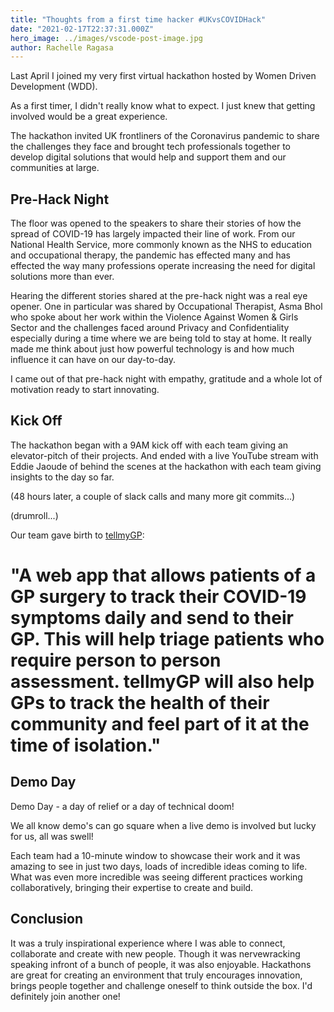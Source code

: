 ```yaml
---
title: "Thoughts from a first time hacker #UKvsCOVIDHack"
date: "2021-02-17T22:37:31.000Z"
hero_image: ../images/vscode-post-image.jpg
author: Rachelle Ragasa
---
```


Last April I joined my very first virtual hackathon hosted by Women Driven Development (WDD).

As a first timer, I didn't really know what to expect. I just knew that getting involved would be a great experience.

The hackathon invited UK frontliners of the Coronavirus pandemic to share the challenges they face and brought tech professionals together to develop digital solutions that would help and support them and our communities at large.

## Pre-Hack Night

The floor was opened to the speakers to share their stories of how the spread of COVID-19 has largely impacted their line of work. From our National Health Service, more commonly known as the NHS to education and occupational therapy, the pandemic has effected many and has effected the way many professions operate increasing the need for digital solutions more than ever.

Hearing the different stories shared at the pre-hack night was a real eye opener. One in particular was shared by Occupational Therapist, Asma Bhol who spoke about her work within the Violence Against Women & Girls Sector and the challenges faced around Privacy and Confidentiality especially during a time where we are being told to stay at home. It really made me think about just how powerful technology is and how much influence it can have on our day-to-day.

I came out of that pre-hack night with empathy, gratitude and a whole lot of motivation ready to start innovating.

## Kick Off

The hackathon began with a 9AM kick off with each team giving an elevator-pitch of their projects. And ended with a live YouTube stream with Eddie Jaoude of behind the scenes at the hackathon with each team giving insights to the day so far.

(48 hours later, a couple of slack calls and many more git commits...)

(drumroll...)

Our team gave birth to [tellmyGP](https://medium.com/ukvscovidhack/tell-my-gp-63de96231e38):

# "A web app that allows patients of a GP surgery to track their COVID-19 symptoms daily and send to their GP. This will help triage patients who require person to person assessment. tellmyGP will also help GPs to track the health of their community and feel part of it at the time of isolation."

## Demo Day

Demo Day - a day of relief or a day of technical doom!

We all know demo's can go square when a live demo is involved but lucky for us, all was swell!

Each team had a 10-minute window to showcase their work and it was amazing to see in just two days, loads of incredible ideas coming to life. What was even more incredible was seeing different practices working collaboratively, bringing their expertise to create and build.

## Conclusion

It was a truly inspirational experience where I was able to connect, collaborate and create with new people. Though it was nervewracking speaking infront of a bunch of people, it was also enjoyable. Hackathons are great for creating an environment that truly encourages innovation, brings people together and challenge oneself to think outside the box. I'd definitely join another one!
